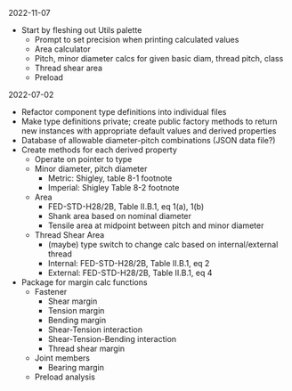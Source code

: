 2022-11-07
- Start by fleshing out Utils palette
  - Prompt to set precision when printing calculated values
  - Area calculator
  - Pitch, minor diameter calcs for given basic diam, thread pitch, class
  - Thread shear area
  - Preload

2022-07-02
- Refactor component type definitions into individual files
- Make type definitions private; create public factory methods to return new instances with appropriate default values and derived properties
- Database of allowable diameter-pitch combinations (JSON data file?)
- Create methods for each derived property
  - Operate on pointer to type
  - Minor diameter, pitch diameter
    - Metric: Shigley, table 8-1 footnote
    - Imperial: Shigley Table 8-2 footnote
  - Area
    - FED-STD-H28/2B, Table II.B.1, eq 1(a), 1(b)
    - Shank area based on nominal diameter
    - Tensile area at midpoint between pitch and minor diameter
  - Thread Shear Area
    - (maybe) type switch to change calc based on internal/external thread
    - Internal: FED-STD-H28/2B, Table II.B.1, eq 2
    - External: FED-STD-H28/2B, Table II.B.1, eq 4
- Package for margin calc functions
  - Fastener
    - Shear margin
    - Tension margin
    - Bending margin
    - Shear-Tension interaction
    - Shear-Tension-Bending interaction
    - Thread shear margin
  - Joint members
    - Bearing margin
  - Preload analysis